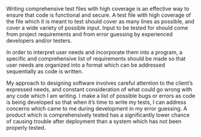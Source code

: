 Writing comprehensive test files with high coverage is an effective way to ensure that 
code is functional and secure.  A test file with high coverage of the file which it is 
meant to test should cover as many lines as possible, and cover a wide variety of 
possible input.  Input to be tested for should come from project requirements and from 
error guessing by experienced developers and/or testers.  

In order to interpret user needs and incorporate them into a program, a specific and 
comprehensive list of requirements should be made so that user needs are organized into 
a format which can be addressed sequentially as code is written.  

My approach to designing software involves careful attention to the client’s expressed 
needs, and constant consideration of what could go wrong with any code which I am 
writing.  I make a list of possible bugs or errors as code is being developed so that 
when it’s time to write my tests, I can address concerns which came to me during 
development in my error guessing.  A product which is comprehensively tested has a 
significantly lower chance of causing trouble after deployment than a system which has 
not been properly tested.
